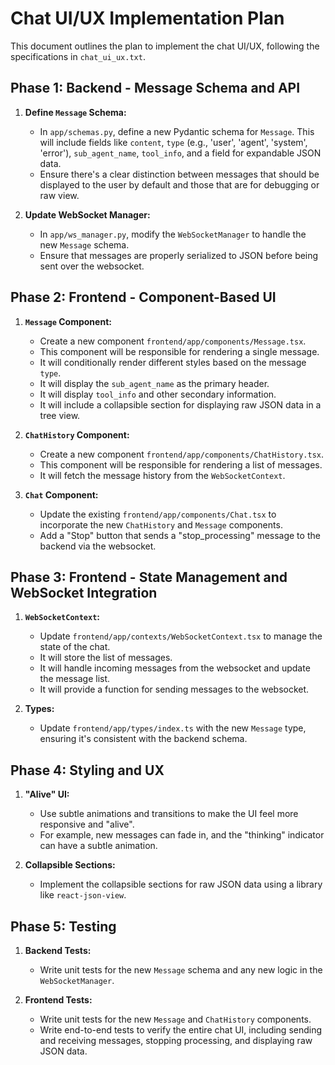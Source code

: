 # Chat UI/UX Implementation Plan

This document outlines the plan to implement the chat UI/UX, following the specifications in `chat_ui_ux.txt`.

## Phase 1: Backend - Message Schema and API

1.  **Define `Message` Schema:**
    *   In `app/schemas.py`, define a new Pydantic schema for `Message`. This will include fields like `content`, `type` (e.g., 'user', 'agent', 'system', 'error'), `sub_agent_name`, `tool_info`, and a field for expandable JSON data.
    *   Ensure there's a clear distinction between messages that should be displayed to the user by default and those that are for debugging or raw view.

2.  **Update WebSocket Manager:**
    *   In `app/ws_manager.py`, modify the `WebSocketManager` to handle the new `Message` schema.
    *   Ensure that messages are properly serialized to JSON before being sent over the websocket.

## Phase 2: Frontend - Component-Based UI

1.  **`Message` Component:**
    *   Create a new component `frontend/app/components/Message.tsx`.
    *   This component will be responsible for rendering a single message.
    *   It will conditionally render different styles based on the message `type`.
    *   It will display the `sub_agent_name` as the primary header.
    *   It will display `tool_info` and other secondary information.
    *   It will include a collapsible section for displaying raw JSON data in a tree view.

2.  **`ChatHistory` Component:**
    *   Create a new component `frontend/app/components/ChatHistory.tsx`.
    *   This component will be responsible for rendering a list of messages.
    *   It will fetch the message history from the `WebSocketContext`.

3.  **`Chat` Component:**
    *   Update the existing `frontend/app/components/Chat.tsx` to incorporate the new `ChatHistory` and `Message` components.
    *   Add a "Stop" button that sends a "stop_processing" message to the backend via the websocket.

## Phase 3: Frontend - State Management and WebSocket Integration

1.  **`WebSocketContext`:**
    *   Update `frontend/app/contexts/WebSocketContext.tsx` to manage the state of the chat.
    *   It will store the list of messages.
    *   It will handle incoming messages from the websocket and update the message list.
    *   It will provide a function for sending messages to the websocket.

2.  **Types:**
    *   Update `frontend/app/types/index.ts` with the new `Message` type, ensuring it's consistent with the backend schema.

## Phase 4: Styling and UX

1.  **"Alive" UI:**
    *   Use subtle animations and transitions to make the UI feel more responsive and "alive".
    *   For example, new messages can fade in, and the "thinking" indicator can have a subtle animation.

2.  **Collapsible Sections:**
    *   Implement the collapsible sections for raw JSON data using a library like `react-json-view`.

## Phase 5: Testing

1.  **Backend Tests:**
    *   Write unit tests for the new `Message` schema and any new logic in the `WebSocketManager`.

2.  **Frontend Tests:**
    *   Write unit tests for the new `Message` and `ChatHistory` components.
    *   Write end-to-end tests to verify the entire chat UI, including sending and receiving messages, stopping processing, and displaying raw JSON data.
